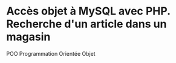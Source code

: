 ﻿Accès objet à MySQL avec PHP. Recherche d'un article dans un magasin
==========

POO Programmation Orientée Objet